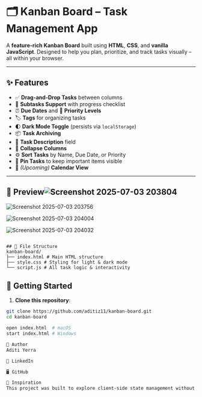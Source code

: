 # 🗂️ Kanban Board – Task Management App

A **feature-rich Kanban Board** built using **HTML**, **CSS**, and **vanilla JavaScript**. Designed to help you plan, prioritize, and track tasks visually – all within your browser.

---

## ✨ Features

- ✅ **Drag-and-Drop Tasks** between columns
- 📝 **Subtasks Support** with progress checklist
- ⏰ **Due Dates** and 🔺 **Priority Levels**
- 🏷️ **Tags** for organizing tasks
- 🌓 **Dark Mode Toggle** (persists via `localStorage`)
- 📦 **Task Archiving**
- 🧩 **Task Description** field
- 📂 **Collapse Columns**
- ⚙️ **Sort Tasks** by Name, Due Date, or Priority
- 📌 **Pin Tasks** to keep important items visible
- 📆 *(Upcoming)* **Calendar View**

---

## 📸 Preview![Screenshot 2025-07-03 203804](https://github.com/user-attachments/assets/c9701d8b-73d5-48b6-81b8-0b7f50b416b6)


![Screenshot 2025-07-03 203756](https://github.com/user-attachments/assets/d6f8afd7-76e6-4a51-b800-008ca4aca4cf)

![Screenshot 2025-07-03 204004](https://github.com/user-attachments/assets/71a52d71-49da-4fac-84ea-67c2c5cf1e3f)

![Screenshot 2025-07-03 204032](https://github.com/user-attachments/assets/d503dc95-f2ed-4300-a3d2-fca2996de6ed)

```

## 📁 File Structure
kanban-board/
├── index.html # Main HTML structure
├── style.css # Styling for light & dark mode
└── script.js # All task logic & interactivity

```

## 🚀 Getting Started

1. **Clone this repository**:

```bash
git clone https://github.com/aditiz11/kanban-board.git
cd kanban-board

open index.html  # macOS
start index.html # Windows

📌 Author
Aditi Yerra

💼 LinkedIn

🖥️ GitHub

🧠 Inspiration
This project was built to explore client-side state management without frameworks, improve task flow handling, and implement an elegant UI with real-world utility.
